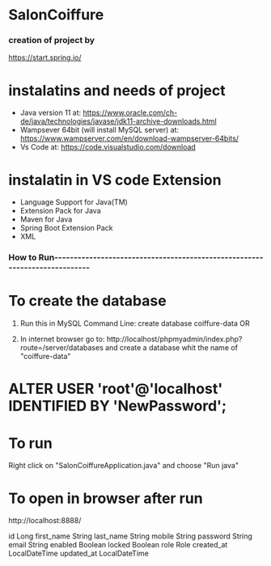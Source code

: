 # SalonCoiffure
 

### creation of project by
https://start.spring.io/


# instalatins and needs of project
- Java version 11       at: https://www.oracle.com/ch-de/java/technologies/javase/jdk11-archive-downloads.html
- Wampsever 64bit (will install MySQL server)         at: https://www.wampserver.com/en/download-wampserver-64bits/
- Vs Code       at: https://code.visualstudio.com/download


# instalatin in VS code Extension
- Language Support for Java(TM)
- Extension Pack for Java
- Maven for Java
- Spring Boot Extension Pack
- XML



### How to Run---------------------------------------------------------------------------

# To create the database 
1) Run this in MySQL Command Line: 
        create database coiffure-data
OR 

2) In internet browser go to: 
        http://localhost/phpmyadmin/index.php?route=/server/databases
    and create a database whit the name of "coiffure-data"  

# ALTER USER 'root'@'localhost' IDENTIFIED BY 'NewPassword';



# To run
Right click on "SalonCoiffureApplication.java" and choose "Run java"


# To open in browser after run
http://localhost:8888/





id              Long
first_name      String
last_name       String
mobile          String
password        String
email           String
enabled         Boolean
locked          Boolean
role            Role
created_at      LocalDateTime
updated_at      LocalDateTime